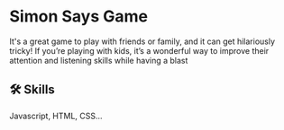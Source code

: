 # Simon Says Game

It's a great game to play with friends or family, and it can get hilariously tricky! If you’re playing with kids, it’s a wonderful way to improve their attention and listening skills while having a blast

## 🛠 Skills
Javascript, HTML, CSS...